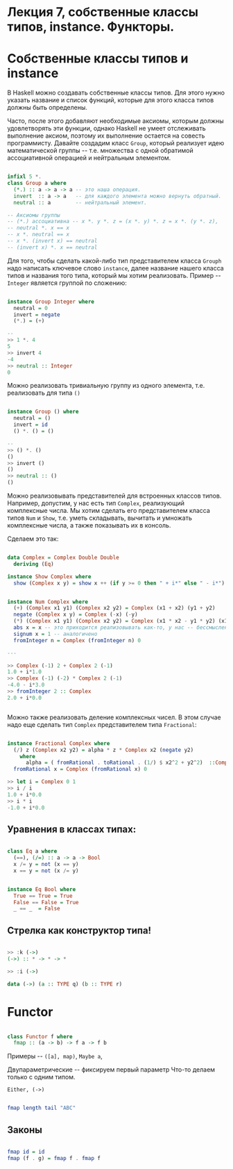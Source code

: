 # Лекция 7, собственные классы типов, instance. Функторы.

# Собственные классы типов и instance

В Haskell можно создавать собственные классы типов. Для этого нужно указать название и список функций, которые для этого класса типов должны быть определены. 

Часто, после этого добавляют необходимые аксиомы, которым должны удовлетворять эти функции, однако Haskell не умеет отслеживать выполнение аксиом, поэтому их выполнение остается на совесть программисту. Давайте создадим класс `Group`, который реализует идею математической группы -- т.е. множества с одной обратимой ассоциативной операцией и нейтральным элементом. 

```Haskell

infixl 5 *.
class Group a where
  (*.) :: a -> a -> a -- это наша операция.
  invert  :: a -> a   -- для каждого элемента можно вернуть обратный.
  neutral :: a        -- нейтральный элемент.

-- Аксиомы группы
-- (*.) ассоциативна -- x *. y *. z = (x *. y) *. z = x *. (y *. z),
-- neutral *. x == x
-- x *. neutral == x
-- x *. (invert x) == neutral
-- (invert x) *. x == neutral

```

Для того, чтобы сделать какой-либо тип представителем класса `Grouph` надо написать ключевое слово `instance`, далее название нашего класса типов и названия того типа, который мы хотим реализовать. Пример -- `Integer` является группой по сложению:

```Haskell

instance Group Integer where
  neutral = 0
  invert = negate
  (*.) = (+)

--
>> 1 *. 4
5
>> invert 4
-4
>> neutral :: Integer
0

```

Можно реализовать тривиальную группу из одного элемента, т.е. реализовать для типа `()`

```Haskell

instance Group () where
  neutral = ()
  invert = id
  () *. () = ()

--
>> () *. ()
()
>> invert ()
()
>> neutral :: ()
()

```

Можно реализовывать представителей для встроенных классов типов. Например, допустим, у нас есть тип `Complex`, реализующий комплексные числа. Мы хотим сделать его представителем класса типов `Num` и `Show`, т.е. уметь складывать, вычитать и умножать комплексные числа, а также показывать их в консоль.

Сделаем это так:


```Haskell

data Complex = Complex Double Double
  deriving (Eq)

instance Show Complex where
  show (Complex x y) = show x ++ (if y >= 0 then " + i*" else " - i*") ++ show (abs y) -- реализация красивого Show для комплексных чисел.


instance Num Complex where
  (+) (Complex x1 y1) (Complex x2 y2) = Complex (x1 + x2) (y1 + y2)
  negate (Complex x y) = Complex (-x) (-y)
  (*) (Complex x1 y1) (Complex x2 y2) = Complex (x1 * x2 - y1 * y2) (x1 * y2 + x2* y1 ) 
  abs x = x -- это приходится реализовывать как-то, у нас -- бессмысленно.
  signum x = 1 -- аналогичено
  fromInteger n = Complex (fromInteger n) 0 

---

>> Complex (-1) 2 + Complex 2 (-1)
1.0 + i*1.0
>> Complex (-1) (-2) * Complex 2 (-1)
-4.0 - i*3.0
>> fromInteger 2 :: Complex 
2.0 + i*0.0



```

Можно также реализовать деление комплексных чисел. В этом случае надо еще сделать тип `Complex` представителем типа `Fractional`:

```Haskell

instance Fractional Complex where
  (/) z (Complex x2 y2) = alpha * z * Complex x2 (negate y2)
    where
      alpha = ( fromRational . toRational . (1/) $ x2^2 + y2^2)  ::Complex
  fromRational x = Complex (fromRational x) 0 

>> let i = Complex 0 1
>> i / i
1.0 + i*0.0
>> i * i
-1.0 + i*0.0

```

## Уравнения в классах типах: 

```Haskell

class Eq a where
  (==), (/=) :: a -> a -> Bool
  x /= y = not (x == y)
  x == y = not (x /= y) 


instance Eq Bool where
  True == True = True
  False == False = True
  _ == _  = False


```

## Стрелка как конструктор типа!

```Haskell

>> :k (->)
(->) :: * -> * -> *

>> :i (->)

data (->) (a :: TYPE q) (b :: TYPE r)
```

# Functor


```Haskell

class Functor f where
  fmap :: (a -> b) -> f a -> f b

```

Примеры -- `([a], map)`, `Maybe a`, 

Двупараметрические -- фиксируем первый параметр
Что-то делаем только с одним типом. 

`Either, (->)`


```Haskell

fmap length tail "ABC"

```



## Законы

```Haskell

fmap id = id
fmap (f . g) = fmap f . fmap f

```
